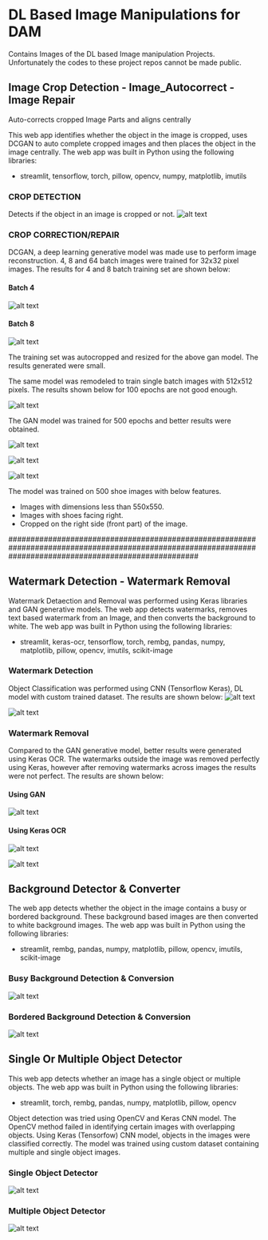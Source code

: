 # DL Based Image Manipulations for DAM

Contains Images of the DL based Image manipulation Projects. Unfortunately the codes to these project repos cannot be made public.

## Image Crop Detection - Image_Autocorrect - Image Repair
Auto-corrects cropped Image Parts and aligns centrally

This web app identifies whether the object in the image is cropped, uses DCGAN to auto complete cropped images and then places the object in the image centrally.
The web app was built in Python using the following libraries:
* streamlit, tensorflow, torch, pillow, opencv, numpy, matplotlib, imutils

### CROP DETECTION
Detects if the object in an image is cropped or not.
![alt text](https://github.com/SuvarnaDalin/DL-Image_Manipulations_Demos/blob/main/AutoImage_Correction/cropOrnot.png)

### CROP CORRECTION/REPAIR
DCGAN, a deep learning generative model was made use to perform image reconstruction. 4, 8 and 64 batch images were trained for 32x32 pixel images.
The results for 4 and 8 batch training set are shown below:

#### Batch 4
![alt text](https://github.com/SuvarnaDalin/DL-Image_Manipulations_Demos/blob/main/AutoImage_Correction/batch4.png)

#### Batch 8
![alt text](https://github.com/SuvarnaDalin/DL-Image_Manipulations_Demos/blob/main/AutoImage_Correction/batch8.png)

The training set was autocropped and resized for the above gan model. The results generated were small. 

The same model was remodeled to train single batch images with 512x512 pixels. The results shown below for 100 epochs are not good enough.

![alt text](https://github.com/SuvarnaDalin/DL-Image_Manipulations_Demos/blob/main/AutoImage_Correction/512check1.png)

The GAN model was trained for 500 epochs and better results were obtained.

![alt text](https://github.com/SuvarnaDalin/DL-Image_Manipulations_Demos/blob/main/AutoImage_Correction/croprep1.png)

![alt text](https://github.com/SuvarnaDalin/DL-Image_Manipulations_Demos/blob/main/AutoImage_Correction/croprep2.png)

![alt text](https://github.com/SuvarnaDalin/DL-Image_Manipulations_Demos/blob/main/AutoImage_Correction/croprep3.png)

The model was trained on 500 shoe images with below features. 
* Images with dimensions less than 550x550.
* Images with shoes facing right.
* Cropped on the right side (front part) of the image.

###########################################################################################################################################################

## Watermark Detection - Watermark Removal
Watermark Detaection and Removal was performed using Keras libraries and GAN generative models.
The web app detects watermarks, removes text based watermark from an Image, and then converts the background to white.
The web app was built in Python using the following libraries:
* streamlit, keras-ocr, tensorflow, torch, rembg, pandas, numpy, matplotlib, pillow, opencv, imutils, scikit-image

### Watermark Detection
Object Classification was performed using CNN (Tensorflow Keras), DL model with custom trained dataset. The results are shown below:
![alt text](https://github.com/SuvarnaDalin/DL-Image_Manipulations_Demos/blob/main/Watermark/WithWat.png)

![alt text](https://github.com/SuvarnaDalin/DL-Image_Manipulations_Demos/blob/main/Watermark/WithoutWat.png)

### Watermark Removal
Compared to the GAN generative model, better results were generated using Keras OCR. The watermarks outside the image was removed perfectly using Keras, however after removing watermarks across images the results were not perfect. The results are shown below:

#### Using GAN
![alt text](https://github.com/SuvarnaDalin/DL-Image_Manipulations_Demos/blob/main/Watermark/GanFuzzyApproach.png)

#### Using Keras OCR
![alt text](https://github.com/SuvarnaDalin/DL-Image_Manipulations_Demos/blob/main/Watermark/kerasWat1.png)

![alt text](https://github.com/SuvarnaDalin/DL-Image_Manipulations_Demos/blob/main/Watermark/kerasWat2.png)

## Background Detector & Converter
The web app detects whether the object in the image contains a busy or bordered background. These background based images are then converted to white background images.
The web app was built in Python using the following libraries:
* streamlit, rembg, pandas, numpy, matplotlib, pillow, opencv, imutils, scikit-image

### Busy Background Detection & Conversion
![alt text](https://github.com/SuvarnaDalin/DL-Image_Manipulations_Demos/blob/main/Background/busy.png)

### Bordered Background Detection & Conversion
![alt text](https://github.com/SuvarnaDalin/DL-Image_Manipulations_Demos/blob/main/Background/bordered.png)

## Single Or Multiple Object Detector
This web app detects whether an image has a single object or multiple objects.
The web app was built in Python using the following libraries:
* streamlit, torch, rembg, pandas, numpy, matplotlib, pillow, opencv

Object detection was tried using OpenCV and Keras CNN model. The OpenCV method failed in identifying certain images with overlapping objects.
Using Keras (Tensorfow) CNN model, objects in the images were classified correctly. The model was trained using custom dataset containing multiple and single object images. 

### Single Object Detector
![alt text](https://github.com/SuvarnaDalin/DL-Image_Manipulations_Demos/blob/main/ManyVSOne/Single.png)

### Multiple Object Detector
![alt text](https://github.com/SuvarnaDalin/DL-Image_Manipulations_Demos/blob/main/ManyVSOne/Multiple.png)
